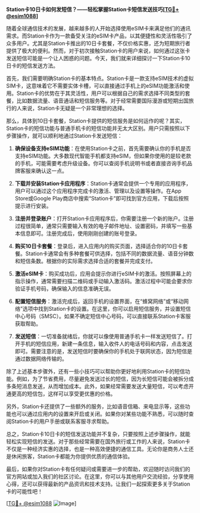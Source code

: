 **Station卡10日卡如何发短信？——轻松掌握Station卡短信发送技巧[[TG💪+ @esim1088](https://t.me/s/esim1088)]**

随着全球通信技术的发展，越来越多的人开始选择使用eSIM卡来满足他们的通讯需求。而Station卡作为一款备受关注的eSIM卡产品，以其便捷性和灵活性吸引了众多用户。尤其是Station卡推出的10日卡套餐，不仅价格实惠，还为短期旅行者提供了极大的便利。然而，对于初次接触Station卡的用户来说，如何通过这张卡发送短信可能是一个让人困惑的问题。今天，我们就来详细探讨一下Station卡10日卡的短信发送方法。

首先，我们需要明确Station卡的基本特点。Station卡是一款支持eSIM技术的虚拟SIM卡，这意味着它不需要实体卡槽，可以直接通过手机上的eSIM功能激活和使用。Station卡的优势在于其灵活性，用户可以根据自己的需求选择不同类型的套餐，比如数据流量、语音通话和短信服务等。对于经常需要国际漫游或短期出国旅行的人来说，Station卡无疑是一个非常理想的选择。

那么，具体到10日卡套餐，Station卡提供的短信服务是如何运作的呢？其实，Station卡的短信功能与普通手机卡的短信功能并无太大区别。用户只需按照以下步骤操作，就可以顺利地通过Station卡发送短信：

1. **确保设备支持eSIM功能**：在使用Station卡之前，首先需要确认你的手机是否支持eSIM功能。大多数现代智能手机都支持eSIM，但如果你使用的是较老款的手机，可能需要考虑升级设备。你可以查阅手机说明书或者直接咨询手机品牌客服来确认这一点。

2. **下载并安装Station卡应用程序**：Station卡通常会提供一个专用的应用程序，用户可以通过这个应用程序完成卡的激活、管理以及设置等操作。在App Store或Google Play商店中搜索“Station卡”即可找到官方应用，下载后按照提示进行安装。

3. **注册并登录账户**：打开Station卡应用程序后，你需要注册一个新的账户。注册过程很简单，通常只需要输入有效的电子邮件地址、设置密码，并填写一些基本信息即可。注册完成后，使用刚刚创建的账号登录。

4. **购买10日卡套餐**：登录后，进入应用内的购买页面，选择适合你的10日卡套餐。Station卡通常会有多种套餐可供选择，包括不同的数据流量、语音分钟数和短信条数。根据你的实际需求选择合适的套餐并完成支付。

5. **激活eSIM卡**：购买成功后，应用会提示你进行eSIM卡的激活。按照屏幕上的指示操作，通常需要扫描二维码或手动输入激活码。激活过程中可能会要求你验证手机号码，确保输入的信息准确无误。

6. **配置短信服务**：激活完成后，返回手机的设置界面，在“蜂窝网络”或“移动网络”选项中找到Station卡的设置。在这里，你可以启用短信服务，并设置短信中心号码（SMSC）。如果不确定短信中心号码，可以直接联系Station卡客服获取帮助。

7. **发送短信**：一切准备就绪后，你就可以像使用普通手机卡一样发送短信了。打开手机的短信应用，新建一条信息，输入收件人的电话号码和内容，点击发送即可。需要注意的是，发送短信时要确保你的手机处于联网状态，因为短信是通过数据网络传输的。

除了上述基本步骤外，还有一些小技巧可以帮助你更好地利用Station卡的短信功能。例如，为了节省费用，尽量避免发送过长的短信，因为长短信可能会被拆分成多条短消息发送，从而增加成本。此外，如果经常需要发送大量短信，可以考虑开通更高的短信包，这样可以享受更优惠的价格。

另外，Station卡还提供了一些额外的服务，比如语音信箱、来电显示等，这些功能也可以通过应用内的设置来开启或关闭。如果你对某些功能不熟悉，可以随时查阅Station卡的用户手册或联系客服寻求帮助。

总之，Station卡10日卡的短信发送功能并不复杂，只要按照上述步骤操作，就能轻松实现短信的发送。对于那些经常需要在国外旅行或工作的人来说，Station卡不仅是一种经济实惠的选择，也是一种高效便捷的通信工具。无论你是商务人士还是休闲旅客，Station卡都能为你提供优质的通信体验。

最后，如果你对Station卡有任何疑问或需要进一步的帮助，欢迎随时访问我们的官方网站或加入我们的社区讨论。在这里，你可以与其他用户交流经验，分享使用心得，还可以获得最新的产品资讯和技术支持。让我们一起探索更多关于Station卡的可能性吧！

[[TG💪+ @esim1088](https://t.me/s/esim1088) ![Image](https://i.postimg.cc/4NQfJmqS/Snipaste-2025-05-13-00-14-12.png)]